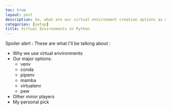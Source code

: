 ```yaml
---
toc: true
layout: post
description: So, what are our virtual environment creation options as of 2021?
categories: [setup]
title: Virtual Environments in Python
---
```


Spoiler alert : These are what I'll be talking about : 

- Why we use virtual environments
- Our major options: 
    - venv
    - conda
    - pipenv
    - mamba
    - virtualenv
    - pew
- Other minor players
- My personal pick